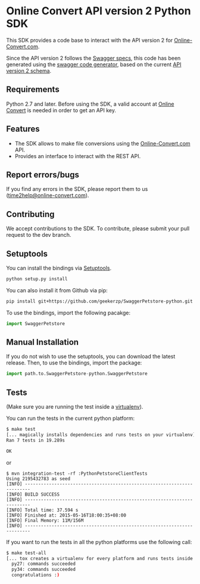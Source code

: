 # Online Convert API version 2 Python SDK

This SDK provides a code base to interact with the API version 2 for [Online-Convert.com](http://www.online-convert.com/).

Since the API version 2 follows the [Swagger specs](http://swagger.io/), this code has been generated using the [swagger code generator](https://github.com/swagger-api/swagger-codegen), based on the current [API version 2 schema](https://api2.online-convert.com/schema).

## Requirements
Python 2.7 and later.
Before using the SDK, a valid account at [Online Convert](http://www.online-convert.com/) is needed in order to get an API key.

## Features
  - The SDK allows to make file conversions using the [Online-Convert.com](http://www.online-convert.com/) API.
  - Provides an interface to interact with the REST API.

## Report errors/bugs
If you find any errors in the SDK, please report them to us ([time2help@online-convert.com](mailto:time2help@online-convert.com)). 

## Contributing
We accept contributions to the SDK. To contribute, please submit your pull request to the dev branch. 

## Setuptools
You can install the bindings via [Setuptools](http://pypi.python.org/pypi/setuptools).

```sh
python setup.py install
```

You can also install it from Github via pip:

```sh
pip install git+https://github.com/geekerzp/SwaggerPetstore-python.git
```

To use the bindings, import the following pacakge:

```python
import SwaggerPetstore
```

## Manual Installation
If you do not wish to use the setuptools, you can download the latest release.
Then, to use the bindings, import the package:

```python
import path.to.SwaggerPetstore-python.SwaggerPetstore
```



## Tests

(Make sure you are running the test inside a [virtualenv](http://docs.python-guide.org/en/latest/dev/virtualenvs/)).

You can run the tests in the current python platform:

```sh
$ make test
[... magically installs dependencies and runs tests on your virtualenv]
Ran 7 tests in 19.289s

OK
```
or

```
$ mvn integration-test -rf :PythonPetstoreClientTests
Using 2195432783 as seed
[INFO] ------------------------------------------------------------------------
[INFO] BUILD SUCCESS
[INFO] ------------------------------------------------------------------------
[INFO] Total time: 37.594 s
[INFO] Finished at: 2015-05-16T18:00:35+08:00
[INFO] Final Memory: 11M/156M
[INFO] ------------------------------------------------------------------------
```
If you want to run the tests in all the python platforms use the following call:

```sh
$ make test-all
[... tox creates a virtualenv for every platform and runs tests inside of each]
  py27: commands succeeded
  py34: commands succeeded
  congratulations :)
```

